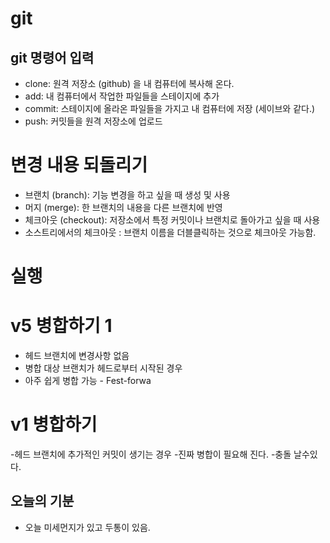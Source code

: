 # git 

## git 명령어 입력
- clone: 원격 저장소 (github) 을 내 컴퓨터에 복사해 온다.
- add: 내 컴퓨터에서 작업한 파일들을 스테이지에 추가
- commit: 스테이지에 올라온 파일들을 가지고 내 컴퓨터에 저장 (세이브와 같다.)
- push: 커밋들을 원격 저장소에 업로드


# 변경 내용 되돌리기
 - 브랜치 (branch): 기능 변경을 하고 싶을 때 생성 및 사용
 - 머지 (merge): 한 브랜치의 내용을 다른 브랜치에 반영
 - 체크아웃 (checkout): 저장소에서 특정 커밋이나 브랜치로 돌아가고 싶을 때 사용
 - 소스트리에서의 체크아웃 : 브랜치 이름을 더블클릭하는 것으로 체크아웃 가능함.

# 실행

# v5 병합하기 1
- 헤드 브랜치에 변경사항 없음
- 병합 대상 브랜치가 헤드로부터 시작된 경우
- 아주 쉽게 병합 가능 - Fest-forwa

# v1 병합하기
-헤드 브랜치에 추가적인 커밋이 생기는 경우
-진짜 병합이 필요해 진다. 
-충돌 날수있다.

## 오늘의 기분

- 오늘 미세먼지가 있고 두통이 있음.
